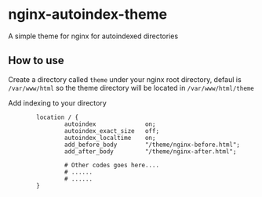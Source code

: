 # nginx-autoindex-theme
A simple theme for nginx for autoindexed directories

## How to use

Create a directory called `theme` under your nginx root directory, defaul is `/var/www/html` so the theme directory will be located in `/var/www/html/theme`

Add indexing to your directory
```
        location / {
                autoindex              on;
                autoindex_exact_size   off;
                autoindex_localtime    on;
                add_before_body        "/theme/nginx-before.html";
                add_after_body         "/theme/nginx-after.html";

                # Other codes goes here....
                # ......
                # ......
        }
```
